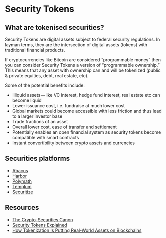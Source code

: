 # Security Tokens

## What are tokenised securities?

Security Tokens are digital assets subject to federal security regulations. In layman terms, they are the intersection of digital assets (tokens) with traditional financial products.

If cryptocurrencies like Bitcoin are considered “programmable money” then you can consider Security Tokens a version of “programmable ownership.” This means that any asset with ownership can and will be tokenized (public & private equities, debt, real estate, etc).

Some of the potential benefits include:

* Illiquid assets — like VC interest, hedge fund interest, real estate etc can become liquid
* Lower issuance cost, i.e. fundraise at much lower cost
* Global markets could become accessible with less friction and thus lead to a larger investor base
* Trade fractions of an asset
* Overall lower cost, ease of transfer and settlement
* Potentially enables an open financial system as security tokens become compatible with smart contracts
* Instant convertibility between crypto assets and currencies

## Securities platforms

* [Abacus](abacus.md)
* [Harbor](harbor.md)
* [Polymath](polymath.md)
* [Templum](templum.md)
* [Securitize](securitize.md)

## Resources
* [The Crypto-Securities Canon](https://medium.com/harborhq/the-crypto-securities-canon-e0d5eb53ed1d)
* [Security Tokens Explained](https://www.apollocap.io/blog/2018/11/5/security-tokens-explained)
* [How Tokenization Is Putting Real-World Assets on Blockchains](https://www.nasdaq.com/article/how-tokenization-is-putting-real-world-assets-on-blockchains-cm767952)



